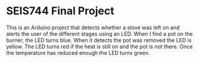 # SEIS744 Final Project
This is an Arduino project that detects whether a stove was left on and alerts the user of the different stages using an LED.  When I find a pot on the burner, the LED turns blue.  When it detects the pot was removed the LED is yellow.  The LED turns red if the heat is still on and the pot is not there.  Once the temperature has reduced enough the LED turns green. 
